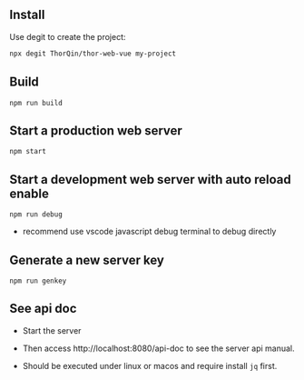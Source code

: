 ## Install

Use degit to create the project:

```bash
npx degit ThorQin/thor-web-vue my-project
```

## Build

```
npm run build
```

## Start a production web server
```
npm start
```

## Start a development web server with auto reload enable
```
npm run debug
```

- recommend use vscode javascript debug terminal to debug directly

## Generate a new server key
```
npm run genkey
```

## See api doc

- Start the server 
- Then access http://localhost:8080/api-doc to see the server api manual.


- Should be executed under linux or macos and require install `jq` first.
